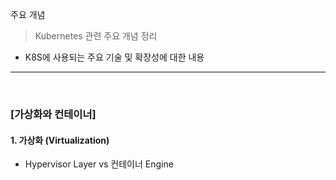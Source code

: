 주요 개념
> Kubernetes 관련 주요 개념 정리
* K8S에 사용되는 주요 기술 및 확장성에 대한 내용

<hr>
<br>

### [가상화와 컨테이너]

#### 1. 가상화 (Virtualization)
* Hypervisor Layer vs 컨테이너 Engine

